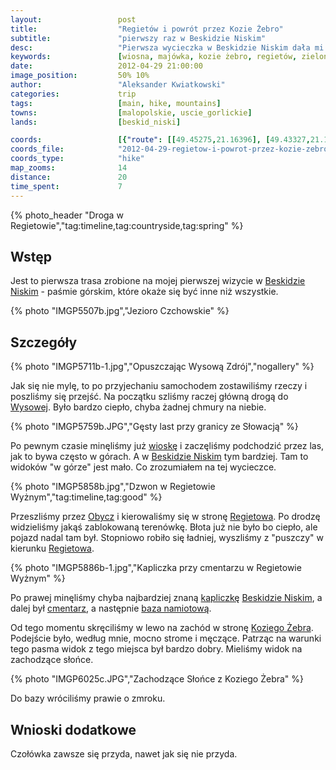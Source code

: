 ```yaml
---
layout:                 post
title:                  "Regietów i powrót przez Kozie Żebro"
subtitle:               "pierwszy raz w Beskidzie Niskim"
desc:                   "Pierwsza wycieczka w Beskidzie Niskim dała mi do zrozumienia, że to pasmo należy traktować zupełnie inaczej niż inne. Na pierwszy dzień wybraliśmy pętlę przez Regietów i Kozie Żebro."
keywords:               [wiosna, majówka, kozie żebro, regietów, zielono]
date:                   2012-04-29 21:00:00
image_position:         50% 10%
author:                 "Aleksander Kwiatkowski"
categories:             trip
tags:                   [main, hike, mountains]
towns:                  [malopolskie, uscie_gorlickie]
lands:                  [beskid_niski]

coords:                 [{"route": [[49.45275,21.16396], [49.43327,21.18018], [49.43829,21.20679], [49.42970,21.22378], [49.43746,21.23391], [49.43422,21.24155], [49.43975,21.24825], [49.46987,21.21795], [49.46017,21.20464], [49.43573,21.17795]], "type": "hike"}]
coords_file:            "2012-04-29-regietow-i-powrot-przez-kozie-zebro.json"
coords_type:            "hike"
map_zooms:              14
distance:               20
time_spent:             7
---
```


[wiki-beskid-niski]:            https://pl.wikipedia.org/wiki/Beskid_Niski
[wiki-hanczowa]:                https://pl.wikipedia.org/wiki/Ha%C5%84czowa
[wiki-wysowa]:                  https://pl.wikipedia.org/wiki/Wysowa-Zdr%C3%B3j
[wiki-obycz]:                   https://pl.wikipedia.org/wiki/Obycz
[wiki-regietow]:                https://pl.wikipedia.org/wiki/Regiet%C3%B3w
[wiki-kozie-zebro]:             https://pl.wikipedia.org/wiki/Kozie_%C5%BBebro

[bn-kapliczka-html]:            http://www.malypodroznik.pl/polska/w_bn2013a/w_bn2013a2.htm
[bn-kapliczka-jpg]:             http://www.malypodroznik.pl/polska/w_bn2013a/wyprawa/BNwyprawa_4046_TP.jpg
[regietow-cmentarz]:            http://wikimapia.org/#lang=pl&lat=49.457699&lon=21.236572&z=17&m=b&show=/10369038/pl/Kaplica-w-miejscu-dawnej-czasowni

[regietow-namiot]:              http://www.chatki.com.pl/regetow.html

{% photo_header "Droga w Regietowie","tag:timeline,tag:countryside,tag:spring" %}

Wstęp
-----

Jest to pierwsza trasa zrobione na mojej pierwszej wizycie w [Beskidzie Niskim][wiki-beskid-niski] -
paśmie górskim, które okaże się być inne niż wszystkie.

{% photo "IMGP5507b.jpg","Jezioro Czchowskie" %}

<!--
Opis trasy
----------

<iframe height='405' width='590' frameborder='0' allowtransparency='true' scrolling='no' src='https://www.strava.com/activities/167091764/embed/cb9c8464c58b09b40619f4d23631a67f7d0e7b8f'></iframe>
-->

Szczegóły
---------

{% photo "IMGP5711b-1.jpg","Opuszczając Wysową Zdrój","nogallery" %}

Jak się nie mylę, to po przyjechaniu samochodem zostawiliśmy rzeczy i poszliśmy się przejść.
Na początku szliśmy raczej
główną drogą do [Wysowej][wiki-wysowa]. Było bardzo ciepło, chyba żadnej chmury na niebie.

{% photo "IMGP5759b.JPG","Gęsty last przy granicy ze Słowacją" %}

Po pewnym czasie minęliśmy już [wioskę][wiki-wysowa] i zaczęliśmy podchodzić przez
las, jak to bywa często w górach. A w [Beskidzie Niskim][wiki-beskid-niski] tym bardziej.
Tam to widoków "w górze" jest mało. Co zrozumiałem na tej wycieczce.

{% photo "IMGP5858b.jpg","Dzwon w Regietowie Wyżnym","tag:timeline,tag:good" %}

Przeszliśmy przez [Obycz][wiki-obycz] i kierowaliśmy się w stronę [Regietowa][wiki-regietow]. Po drodzę widzieliśmy
jakąś zablokowaną terenówkę.
Błota już nie było bo ciepło, ale pojazd nadal tam był.
Stopniowo robiło się ładniej, wyszliśmy z "puszczy" w kierunku [Regietowa][wiki-regietow].

{% photo "IMGP5886b-1.jpg","Kapliczka przy cmentarzu w Regietowie Wyżnym" %}

Po prawej minęliśmy chyba najbardziej znaną [kapliczkę][bn-kapliczka-jpg] [Beskidzie Niskim][wiki-beskid-niski], a dalej
był [cmentarz][regietow-cmentarz], a następnie [baza namiotową][regietow-namiot].

Od tego momentu skręciliśmy w lewo na zachód w stronę [Koziego Żebra][wiki-kozie-zebro]. Podejście było, według mnie,
mocno strome i męczące. Patrząc na warunki tego pasma widok z tego miejsca był bardzo dobry. Mieliśmy widok na
zachodzące słońce.

{% photo "IMGP6025c.JPG","Zachodzące Słońce z Koziego Żebra" %}

Do bazy wróciliśmy prawie o zmroku.

Wnioski dodatkowe
-----------------

Czołówka zawsze się przyda, nawet jak się nie przyda.
